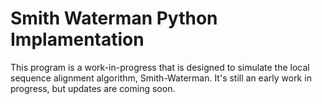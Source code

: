 # Smith Waterman Python Implamentation

This program is a work-in-progress that is designed to simulate the local sequence alignment algorithm, Smith-Waterman. It's still an early work in progress, but updates are coming soon.
